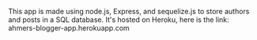 This app is made using node.js, Express, and sequelize.js to store authors and posts in a SQL database. It's hosted on Heroku, here is the link: ahmers-blogger-app.herokuapp.com  
